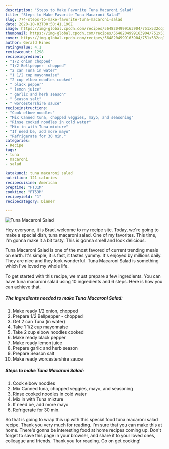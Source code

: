 ```yaml
---
description: "Steps to Make Favorite Tuna Macaroni Salad"
title: "Steps to Make Favorite Tuna Macaroni Salad"
slug: 774-steps-to-make-favorite-tuna-macaroni-salad
date: 2020-10-03T00:50:41.190Z
image: https://img-global.cpcdn.com/recipes/5648204999163904/751x532cq70/tuna-macaroni-salad-recipe-main-photo.jpg
thumbnail: https://img-global.cpcdn.com/recipes/5648204999163904/751x532cq70/tuna-macaroni-salad-recipe-main-photo.jpg
cover: https://img-global.cpcdn.com/recipes/5648204999163904/751x532cq70/tuna-macaroni-salad-recipe-main-photo.jpg
author: Gerald Hines
ratingvalue: 4.1
reviewcount: 1298
recipeingredient:
- "1/2 onion chopped"
- "1/2 Bellpepper  chopped"
- "2 can Tuna in water"
- "1 1/2 cup mayonnaise"
- "2 cup elbow noodles cooked"
- " black pepper"
- " lemon juice"
- " garlic and herb season"
- " Season salt"
- " worcestershire sauce"
recipeinstructions:
- "Cook elbow noodles"
- "Mix Canned tuna, chopped veggies, mayo, and seasoning"
- "Rinse cooked noodles in cold water"
- "Mix in with Tuna mixture"
- "If need be, add more mayo"
- "Refrigerate for 30 min."
categories:
- Recipe
tags:
- tuna
- macaroni
- salad

katakunci: tuna macaroni salad 
nutrition: 121 calories
recipecuisine: American
preptime: "PT31M"
cooktime: "PT53M"
recipeyield: "1"
recipecategory: Dinner

---
```



![Tuna Macaroni Salad](https://img-global.cpcdn.com/recipes/5648204999163904/751x532cq70/tuna-macaroni-salad-recipe-main-photo.jpg)

Hey everyone, it is Brad, welcome to my recipe site. Today, we're going to make a special dish, tuna macaroni salad. One of my favorites. This time, I'm gonna make it a bit tasty. This is gonna smell and look delicious.



Tuna Macaroni Salad is one of the most favored of current trending meals on earth. It's simple, it is fast, it tastes yummy. It's enjoyed by millions daily. They are nice and they look wonderful. Tuna Macaroni Salad is something which I've loved my whole life.


To get started with this recipe, we must prepare a few ingredients. You can have tuna macaroni salad using 10 ingredients and 6 steps. Here is how you can achieve that.

<!--inarticleads1-->

##### The ingredients needed to make Tuna Macaroni Salad:

1. Make ready 1/2 onion, chopped
1. Prepare 1/2 Bellpepper - chopped
1. Get 2 can Tuna (in water)
1. Take 1 1/2 cup mayonnaise
1. Take 2 cup elbow noodles cooked
1. Make ready  black pepper
1. Make ready  lemon juice
1. Prepare  garlic and herb season
1. Prepare  Season salt
1. Make ready  worcestershire sauce




<!--inarticleads2-->

##### Steps to make Tuna Macaroni Salad:

1. Cook elbow noodles
1. Mix Canned tuna, chopped veggies, mayo, and seasoning
1. Rinse cooked noodles in cold water
1. Mix in with Tuna mixture
1. If need be, add more mayo
1. Refrigerate for 30 min.




So that is going to wrap this up with this special food tuna macaroni salad recipe. Thank you very much for reading. I'm sure that you can make this at home. There's gonna be interesting food at home recipes coming up. Don't forget to save this page in your browser, and share it to your loved ones, colleague and friends. Thank you for reading. Go on get cooking!
